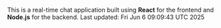 This is a real-time chat application built using **React** for the frontend and **Node.js** for the backend.
Last updated: Fri Jun  6 09:09:43 UTC 2025
